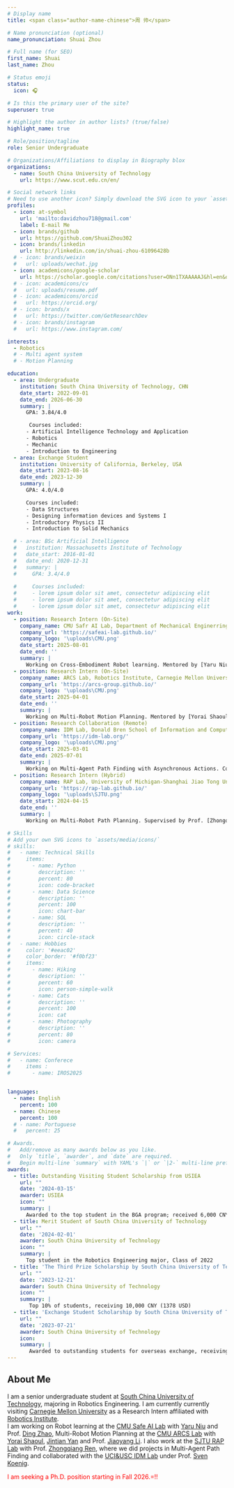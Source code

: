 ```yaml
---
# Display name
title: <span class="author-name-chinese">周 帅</span>

# Name pronunciation (optional)
name_pronunciation: Shuai Zhou

# Full name (for SEO)
first_name: Shuai
last_name: Zhou

# Status emoji
status: 
  icon: 🎧

# Is this the primary user of the site?
superuser: true

# Highlight the author in author lists? (true/false)
highlight_name: true

# Role/position/tagline
role: Senior Undergraduate

# Organizations/Affiliations to display in Biography blox
organizations:
  - name: South China University of Technology
    url: https://www.scut.edu.cn/en/

# Social network links
# Need to use another icon? Simply download the SVG icon to your `assets/media/icons/` folder.
profiles:
  - icon: at-symbol
    url: 'mailto:davidzhou718@gmail.com'
    label: E-mail Me
  - icon: brands/github
    url: https://github.com/ShuaiZhou302
  - icon: brands/linkedin
    url: http://linkedin.com/in/shuai-zhou-61096428b
  # - icon: brands/weixin
  #   url: uploads/wechat.jpg 
  - icon: academicons/google-scholar
    url: https://scholar.google.com/citations?user=ONn1TXAAAAAJ&hl=en&oi=sra   
  # - icon: academicons/cv
  #   url: uploads/resume.pdf   
  # - icon: academicons/orcid
  #   url: https://orcid.org/
  # - icon: brands/x
  #   url: https://twitter.com/GetResearchDev  
  # - icon: brands/instagram
  #   url: https://www.instagram.com/      

interests:
  - Robotics
  # - Multi agent system
  # - Motion Planning

education:
  - area: Undergraduate
    institution: South China University of Technology, CHN
    date_start: 2022-09-01
    date_end: 2026-06-30
    summary: |
      GPA: 3.84/4.0 

       Courses included:
      - Artificial Intelligence Technology and Application
      - Robotics
      - Mechanic
      - Introduction to Engineering
  - area: Exchange Student
    institution: University of California, Berkeley, USA
    date_start: 2023-08-16
    date_end: 2023-12-30
    summary: |
      GPA: 4.0/4.0

      Courses included:
      - Data Structures
      - Designing information devices and Systems I
      - Introductory Physics II
      - Introduction to Solid Mechanics

  # - area: BSc Artificial Intelligence
  #   institution: Massachusetts Institute of Technology
  #   date_start: 2016-01-01
  #   date_end: 2020-12-31
  #   summary: |
  #     GPA: 3.4/4.0
      
  #     Courses included:
  #     - lorem ipsum dolor sit amet, consectetur adipiscing elit
  #     - lorem ipsum dolor sit amet, consectetur adipiscing elit
  #     - lorem ipsum dolor sit amet, consectetur adipiscing elit
work:
  - position: Research Intern (On-Site)
    company_name: CMU Safr AI Lab, Department of Mechanical Enginerring, Carnegie Mellon University, USA
    company_url: 'https://safeai-lab.github.io/'
    company_logo: '\uploads\CMU.png'
    date_start: 2025-08-01
    date_end: ''
    summary: |
      Working on Cross-Embodiment Robot learning. Mentored by [Yaru Niu](https://yaruniu.com/) and Supervised by Prof. [Ding Zhao](https://www.meche.engineering.cmu.edu/directory/bios/zhao-ding.html).
  - position: Research Intern (On-Site)
    company_name: ARCS Lab, Robotics Institute, Carnegie Mellon University, USA
    company_url: 'https://arcs-group.github.io/'
    company_logo: '\uploads\CMU.png'
    date_start: 2025-04-01
    date_end: ''
    summary: |
      Working on Multi-Robot Motion Planning. Mentored by [Yorai Shaoul](https://yoraish.com/), [Jintian Yan](https://jingtianyan.github.io/) and Supervised by Prof. [Jiaoyang Li](https://jiaoyangli.me/).
  - position: Research Collaboration (Remote)
    company_name: IDM Lab, Donald Bren School of Information and Computer Science, University of California, Irvine, USA
    company_url: 'https://idm-lab.org/'
    company_logo: '\uploads\CMU.png'
    date_start: 2025-03-01
    date_end: 2025-07-01
    summary: |
      Working on Multi-Agent Path Finding with Asynchronous Actions. Collaborating with Prof. [Sven Koenig](https://idm-lab.org/) via RAP Lab.    
  - position: Research Intern (Hybrid)
    company_name: RAP Lab, University of Michigan-Shanghai Jiao Tong University Joint Institut, Shanghai Jiao Tong University, CHN
    company_url: 'https://rap-lab.github.io/'
    company_logo: '\uploads\SJTU.png'
    date_start: 2024-04-15
    date_end: ''
    summary: |
      Working on Multi-Robot Path Planning. Supervised by Prof. [Zhongqiang Ren](https://rap-lab.github.io/team/zren/).

# Skills
# Add your own SVG icons to `assets/media/icons/`
# skills:
#   - name: Technical Skills
#     items:
#       - name: Python
#         description: ''
#         percent: 80
#         icon: code-bracket
#       - name: Data Science
#         description: ''
#         percent: 100
#         icon: chart-bar
#       - name: SQL
#         description: ''
#         percent: 40
#         icon: circle-stack
#   - name: Hobbies
#     color: '#eeac02'
#     color_border: '#f0bf23'
#     items:
#       - name: Hiking
#         description: ''
#         percent: 60
#         icon: person-simple-walk
#       - name: Cats
#         description: ''
#         percent: 100
#         icon: cat
#       - name: Photography
#         description: ''
#         percent: 80
#         icon: camera

# Services:
#   - name: Conferece
#     items :
#       - name: IROS2025


languages:
  - name: English
    percent: 100
  - name: Chinese
    percent: 100
  # - name: Portuguese
  #   percent: 25

# Awards.
#   Add/remove as many awards below as you like.
#   Only `title`, `awarder`, and `date` are required.
#   Begin multi-line `summary` with YAML's `|` or `|2-` multi-line prefix and indent 2 spaces below.
awards:
  - title: Outstanding Visiting Student Scholarship from USIEA
    url: ""
    date: '2024-03-15'
    awarder: USIEA
    icon: ""
    summary: |
      Awarded to the top student in the BGA program; received 6,000 CNY (827 USD)
  - title: Merit Student of South China University of Technology
    url: ""
    date: '2024-02-01'
    awarder: South China University of Technology
    icon: ""
    summary: |
      Top student in the Robotics Engineering major, Class of 2022
  - title: 'The Third Prize Scholarship by South China University of Technology'
    url: ""
    date: '2023-12-21'
    awarder: South China University of Technology
    icon: ""
    summary: |
       Top 10% of students, receiving 10,000 CNY (1378 USD)
  - title: 'Exchange Student Scholarship by South China University of Technology'
    url: ""
    date: '2023-07-21'
    awarder: South China University of Technology
    icon: 
    summary: |
       Awarded to outstanding students for overseas exchange, receiving 40,000 CNY (5512 USD)
---
```


## About Me


I am a senior undergraduate student at [South China University of Technology](https://www.scut.edu.cn/en/), majoring in Robotics Engineering. I am currently currently visiting [Carnegie Mellon University](https://www.cmu.edu/) as a Research Intern affiliated with [Robotics Institute](https://www.ri.cmu.edu/). <br>
I am working on Robot learning at the [CMU Safe AI Lab](https://safeai-lab.github.io/) with [Yaru Niu](https://yaruniu.com/) and Prof. [Ding Zhao](https://www.meche.engineering.cmu.edu/directory/bios/zhao-ding.html), Multi-Robot Motion Planning at the [CMU ARCS Lab](https://arcs-group.github.io/) with [Yorai Shaoul](https://yoraish.com/), [Jintian Yan](https://jingtianyan.github.io/) and Prof. [Jiaoyang Li](https://jiaoyangli.me/). I also work at the [SJTU RAP Lab](https://rap-lab.github.io/) with Prof. [Zhongqiang Ren](https://rap-lab.github.io/team/zren/), where we did projects in Multi-Agent Path Finding and collaborated with the [UCI&USC IDM Lab](https://idm-lab.org/news.html) under Prof. [Sven Koenig](https://idm-lab.org/l). <br>
<!-- I am working on Robot learning with My previous and ongoing research focuses on Multi-Robot Motion Planning, and I am working with [Yorai Shaoul](https://yoraish.com/), [Jingtian Yan](https://jingtianyan.github.io/) and Prof. [Jiaoyang Li](https://jiaoyangli.me/) at the [ARCS Lab](https://arcs-group.github.io/) of the Robotics Institute, Carnegie Mellon University. Additionally, I am also working with Dr. [Shizhe Zhao](https://eggeek.github.io/) and Prof. [Zhongqiang Ren](https://rap-lab.github.io/team/zren/) at the [RAP Lab](https://rap-lab.github.io/) of Shanghai Jiao Tong University, collaborating with Prof. [Sven Koenig](https://idm-lab.org/index.html) at the [IDM Lab](https://idm-lab.org/) of University of California, Irvine and University of Southern California. <br> -->
<font color="red"> I am seeking a Ph.D. position starting in Fall 2026.=!!</font> <br>
<!-- I am currently a visiting researcher at CMU's Pittsburgh campus. If you have any research ideas or ongoing work in multi-agent coordination/cooperation and are interested in potential collaboration, please feel free to reach out, I'd be happy to discuss opportunities to work together! -->
<!-- At present, I am a remote Research intern in RAP-lab, UM-SJTU JI, SJTU. Working on Multi agent path finding(MAPF) and its varients.  <br>
In addition to MAPF and Planning, I am also interested in other areas of Multi Agent System, Operations research, Optimization, Robotics. I believe that only by extensive study can my research horizons are not restricted. If you are willing to discuss with me about any topic related to robotics, please contact me directly.<br> -->
<!-- <font color="red">I am looking for a position for summer and autumn research in 2025!!</font> -->

